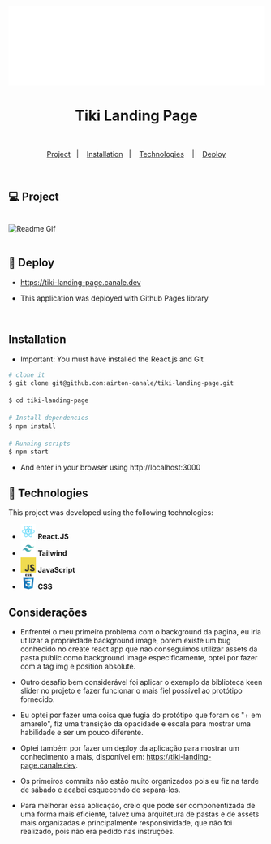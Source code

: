 <p align="center">
<img margin-left= "300px" src="public/assets/logo-tiki.svg" alt="Banner">
</p>  
<h1 align="center"><strong></strong></h1>
<h1 align="center"><strong>Tiki Landing Page</strong></h1>
<br>
<p align="center">
  <a href="#-project">Project</a>&nbsp;&nbsp;&nbsp;|&nbsp;&nbsp;&nbsp;
  <a href="#installation">Installation</a>&nbsp;&nbsp;&nbsp;|&nbsp;&nbsp;&nbsp;
  <a href="#-technologies">Technologies</a>
  &nbsp;&nbsp;&nbsp;|&nbsp;&nbsp;&nbsp;
  <a href="#-deploy">Deploy</a>
</p>

<br>

## 💻 Project

<br>
<img src="public/assets/readme.gif" alt="Readme Gif">
<br>
<br>

## 🚀 Deploy
 -  https://tiki-landing-page.canale.dev

 - This application was deployed with Github Pages library 

<br>

## Installation

- Important: You must have installed the React.js and Git

```bash
# clone it
$ git clone git@github.com:airton-canale/tiki-landing-page.git

$ cd tiki-landing-page

# Install dependencies
$ npm install

# Running scripts
$ npm start
```
- And enter in your browser using http://localhost:3000


## 🚀 Technologies

This project was developed using the following technologies:

- <img height="30" src="https://raw.githubusercontent.com/github/explore/80688e429a7d4ef2fca1e82350fe8e3517d3494d/topics/react/react.png"> **React.JS**
- <img height="30" src="https://raw.githubusercontent.com/github/explore/80688e429a7d4ef2fca1e82350fe8e3517d3494d/topics/tailwind/tailwind.png"> **Tailwind**
- <img height="30" src="https://raw.githubusercontent.com/github/explore/80688e429a7d4ef2fca1e82350fe8e3517d3494d/topics/javascript/javascript.png"> **JavaScript**
- <img height="30" src="https://raw.githubusercontent.com/github/explore/80688e429a7d4ef2fca1e82350fe8e3517d3494d/topics/css/css.png"> **CSS**



## Considerações

- Enfrentei o meu primeiro problema com o background da pagina, eu iria utilizar a propriedade background image, porém existe um bug conhecido no create react app que nao conseguimos utilizar assets da pasta public como background image especificamente, optei por fazer com a tag img e position absolute.

- Outro desafio bem considerável foi aplicar o exemplo da biblioteca keen slider no projeto e fazer funcionar o mais fiel possível ao protótipo fornecido.

- Eu optei por fazer uma coisa que fugia do protótipo que foram os "+ em amarelo", fiz uma transição da opacidade e escala para mostrar uma habilidade e ser um pouco diferente.

- Optei também por fazer um deploy da aplicação para mostrar um conhecimento a mais, disponível em: https://tiki-landing-page.canale.dev.

- Os primeiros commits não estão muito organizados pois eu fiz na tarde de sábado e acabei esquecendo de separa-los.

- Para melhorar essa aplicação, creio que pode ser componentizada de uma forma mais eficiente, talvez uma arquitetura de pastas e de assets mais organizadas e principalmente responsividade, que não foi realizado, pois não era pedido nas instruções.
